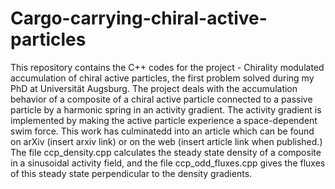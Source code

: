 # Cargo-carrying-chiral-active-particles
This repository contains the C++ codes for the project - Chirality modulated accumulation of chiral active particles, the first problem solved during my PhD at Universität Augsburg. The project deals with the accumulation behavior of a composite of a chiral active particle connected to a passive particle by a harmonic spring in an activity gradient. The activity gradient is implemented by making the active particle experience a space-dependent swim force. This work has culminatedd into an article which can be found on arXiv (insert arxiv link) or on the web (insert article link when published.)
The file ccp_density.cpp calculates the steady state density of a composite in a sinusoidal activity field, and the file ccp_odd_fluxes.cpp gives the fluxes of this steady state perpendicular to the density gradients.
